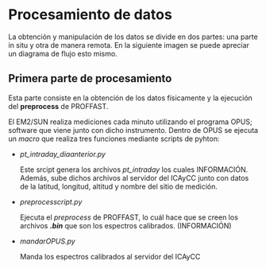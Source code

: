 # Procesamiento de datos

La obtención y manipulación de los datos se divide en dos partes: una parte in situ y otra de manera remota. 
En la siguiente imagen se puede apreciar un diagrama de flujo esto mismo.

## Primera parte de procesamiento

Esta parte consiste en la obtención de los datos físicamente y la ejecución del __preprocess__ de PROFFAST.

El EM2/SUN realiza mediciones cada minuto utilizando el programa OPUS; software que viene junto con dicho instrumento.
Dentro de OPUS se ejecuta un _macro_ que realiza tres funciones mediante scripts de pyhton:

* _pt_intraday_diaanterior.py_

    Este srcipt genera los archivos _pt_intraday_ los cuales INFORMACIÓN.
    Además, sube dichos archivos al servidor del ICAyCC junto con datos de  la latitud, longitud, altitud y nombre del sitio de medición.
    
* _preprocesscript.py_

    Ejecuta el _preprocess_ de PROFFAST, lo cuál hace que se creen los archivos ___.bin___ que son los espectros calibrados. (INFORMACIÓN)    
    
* _mandarOPUS.py_

    Manda los espectros calibrados al servidor del ICAyCC
